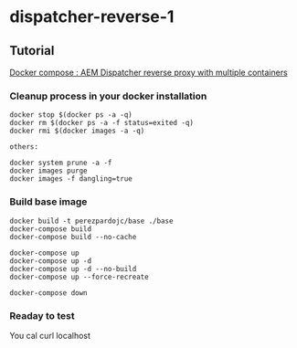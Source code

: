 # dispatcher-reverse-1

Tutorial
---------

[Docker compose : AEM Dispatcher reverse proxy with multiple containers](https://www.linkedin.com/in/perezpardojc/) 

### Cleanup process in your docker installation

```
docker stop $(docker ps -a -q)
docker rm $(docker ps -a -f status=exited -q)
docker rmi $(docker images -a -q)

others:

docker system prune -a -f
docker images purge
docker images -f dangling=true

```

### Build base image

```
docker build -t perezpardojc/base ./base
docker-compose build
docker-compose build --no-cache 

docker-compose up
docker-compose up -d
docker-compose up -d --no-build
docker-compose up --force-recreate 

docker-compose down
```

### Readay to test

You cal curl localhost